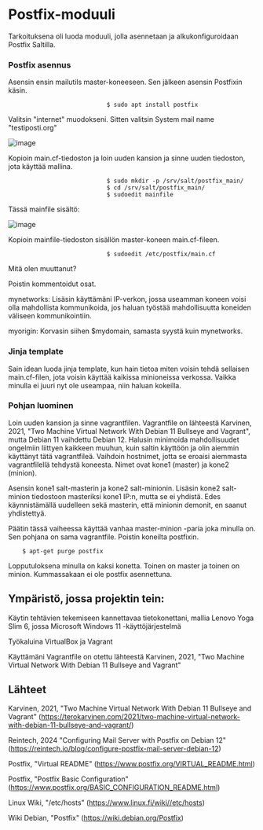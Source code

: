 # Postfix-moduuli

Tarkoituksena oli luoda moduuli, jolla asennetaan ja alkukonfiguroidaan Postfix Saltilla.


### Postfix asennus
Asensin ensin mailutils master-koneeseen. Sen jälkeen asensin Postfixin käsin.

                                $ sudo apt install postfix

Valitsin "internet" muodokseni. Sitten valitsin System mail name "testiposti.org"

![image](https://github.com/user-attachments/assets/4a51e24e-32e3-41c0-9578-cf16f7db995a)


Kopioin main.cf-tiedoston ja loin uuden kansion ja sinne uuden tiedoston, jota käyttää mallina.

                                $ sudo mkdir -p /srv/salt/postfix_main/
                                $ cd /srv/salt/postfix_main/
                                $ sudoedit mainfile

Tässä mainfile sisältö:

![image](https://github.com/user-attachments/assets/66ec2153-26a4-480d-88be-8958173a604f)



Kopioin mainfile-tiedoston sisällön master-koneen main.cf-fileen.

                                $ sudoedit /etc/postfix/main.cf

Mitä olen muuttanut?

Poistin kommentoidut osat.

mynetworks: Lisäsin käyttämäni IP-verkon, jossa useamman koneen voisi olla mahdollista kommunikoida, jos haluan työstää mahdollisuutta koneiden väliseen kommunikointiin.

myorigin: Korvasin siihen $mydomain, samasta syystä kuin mynetworks.

### Jinja template

Sain idean luoda jinja template, kun hain tietoa miten voisin tehdä sellaisen main.cf-filen, jota voisin käyttää kaikissa minioneissa verkossa. Vaikka minulla ei juuri nyt ole useampaa, niin haluan kokeilla.





### Pohjan luominen
Loin uuden kansion ja sinne vagrantfilen. Vagrantfile on lähteestä Karvinen, 2021, "Two Machine Virtual Network With Debian 11 Bullseye and Vagrant", mutta Debian 11 vaihdettu Debian 12. Halusin minimoida mahdollisuudet ongelmiin liittyen kaikkeen muuhun, kuin saltin käyttöön ja olin aiemmin käyttänyt tätä vagrantfileä. Vaihdoin hostnimet, jotta se eroaisi aiemmasta vagrantfilellä tehdystä koneesta. Nimet ovat kone1 (master) ja kone2 (minion).

Asensin kone1 salt-masterin ja kone2 salt-minionin. Lisäsin kone2 salt-minion tiedostoon masteriksi kone1 IP:n, mutta se ei yhdistä. Edes käynnistämällä uudelleen sekä masterin, että minionin demonit, en saanut yhdistettyä. 

Päätin tässä vaiheessa käyttää vanhaa master-minion -paria joka minulla on. Sen pohjana on sama vagrantfile. Poistin koneilta postfixin.

        $ apt-get purge postfix

Lopputuloksena minulla on kaksi konetta. Toinen on master ja toinen on minion. Kummassakaan ei ole postfix asennettuna.














## Ympäristö, jossa projektin tein:

Käytin tehtävien tekemiseen kannettavaa tietokonettani, mallia Lenovo Yoga Slim 6, jossa Microsoft Windows 11 -käyttöjärjestelmä

Työkaluina VirtualBox ja Vagrant

Käyttämäni Vagrantfile on otettu lähteestä Karvinen, 2021, "Two Machine Virtual Network With Debian 11 Bullseye and Vagrant"


## Lähteet

Karvinen, 2021, "Two Machine Virtual Network With Debian 11 Bullseye and Vagrant" (https://terokarvinen.com/2021/two-machine-virtual-network-with-debian-11-bullseye-and-vagrant/)

Reintech, 2024 "Configuring Mail Server with Postfix on Debian 12" (https://reintech.io/blog/configure-postfix-mail-server-debian-12)

Postfix, "Virtual README" (https://www.postfix.org/VIRTUAL_README.html)

Postfix, "Postfix Basic Configuration" (https://www.postfix.org/BASIC_CONFIGURATION_README.html)

Linux Wiki, "/etc/hosts" (https://www.linux.fi/wiki//etc/hosts)

Wiki Debian, "Postfix" (https://wiki.debian.org/Postfix)
